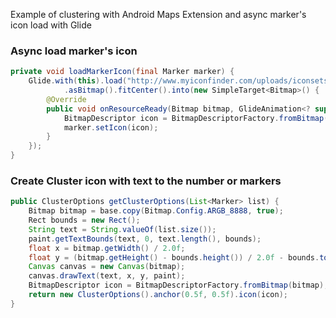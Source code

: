 Example of clustering with Android Maps Extension and async marker's icon load with Glide

### Async load marker's icon
```java
private void loadMarkerIcon(final Marker marker) {
    Glide.with(this).load("http://www.myiconfinder.com/uploads/iconsets/256-256-a5485b563efc4511e0cd8bd04ad0fe9e.png")
            .asBitmap().fitCenter().into(new SimpleTarget<Bitmap>() {
        @Override
        public void onResourceReady(Bitmap bitmap, GlideAnimation<? super Bitmap> glideAnimation) {
            BitmapDescriptor icon = BitmapDescriptorFactory.fromBitmap(bitmap);
            marker.setIcon(icon);
        }
    });
}
```

### Create Cluster icon with text to the number or markers
```java
public ClusterOptions getClusterOptions(List<Marker> list) {
    Bitmap bitmap = base.copy(Bitmap.Config.ARGB_8888, true);
    Rect bounds = new Rect();
    String text = String.valueOf(list.size());
    paint.getTextBounds(text, 0, text.length(), bounds);
    float x = bitmap.getWidth() / 2.0f;
    float y = (bitmap.getHeight() - bounds.height()) / 2.0f - bounds.top;
    Canvas canvas = new Canvas(bitmap);
    canvas.drawText(text, x, y, paint);
    BitmapDescriptor icon = BitmapDescriptorFactory.fromBitmap(bitmap);
    return new ClusterOptions().anchor(0.5f, 0.5f).icon(icon);
}
```
